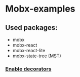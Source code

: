 # Mobx-examples

## Used packages:

- mobx 
- mobx-react
- mobx-react-lite
- mobx-state-tree (MST)

### [Enable decorators](https://www.titanwolf.org/Network/q/2c3312b5-fc69-414f-a646-5708899253ac/y)
